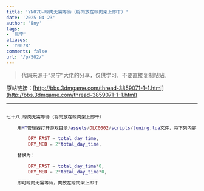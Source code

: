 ```yaml
---
title: 'YN078-晾肉无需等待（将肉放在晾肉架上即干）'
date: '2025-04-23'
author: 'Bny'
tags:
- '易宁'
aliases:
- 'YN078'
comments: false
url: '/p/502/'
---
```


> 代码来源于“易宁”大佬的分享，仅供学习，不要直接复制粘贴。

原帖链接：[http://bbs.3dmgame.com/thread-3859071-1-1.html](http://bbs.3dmgame.com/thread-3859071-1-1.html)

---

```lua  

七十八.晾肉无需等待（将肉放在晾肉架上即干）

	用MT管理器打开游戏目录/assets/DLC0002/scripts/tuning.lua文件，将下列内容：

		DRY_FAST = total_day_time,
		DRY_MED = 2*total_day_time,

	替换为：

		DRY_FAST = total_day_time*0,
		DRY_MED = 2*total_day_time*0,

	即可晾肉无需等待，肉放在晾肉架上即干

```  

